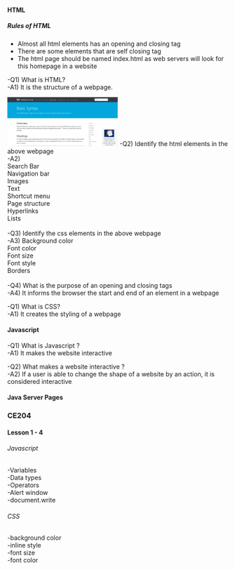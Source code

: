 #### HTML
##### Rules of HTML
- Almost all html elements has an opening and closing tag <br/>
- There are some elements that are self closing tag <br/>
- The html page should be named index.html as web servers will look for this homepage in a website <br/>

-Q1) What is HTML? <br/>
-A1) It is the structure of a webpage.

  
<img src="/assets/html_example.PNG" alt="MarineGEO circle logo" width="50%"/>  
-Q2) Identify the html elements in the above webpage <br/>
-A2) <br/>
     Search Bar <br/>
     Navigation bar <br/>
     Images <br/>
     Text <br/>
     Shortcut menu <br/>
     Page structure <br/>
     Hyperlinks <br/>
     Lists <br/>
     <br/>
-Q3) Identify the css elements in the above webpage <br/>
-A3) 
Background color <br/>
Font color <br/>
Font size <br/>
Font style <br/>
Borders <br/>
<br/>
-Q4) What is the purpose of an opening and closing tags <br/>
-A4) It informs the browser the start and end of an element in a webpage <br/>

-Q1) What is CSS? <br/>
-A1) It creates the styling of a webpage <br/>

#### Javascript
-Q1) What is Javascript ? <br/>
-A1) It makes the website interactive <br/>

-Q2) What makes a website interactive ? <br/>
-A2) If a user is able to change the shape of a website by an action, it is considered interactive <br/>

#### Java Server Pages




### CE204 
#### Lesson 1 - 4 
###### Javascript 
-Variables  <br/>
-Data types  <br/>
-Operators  <br/>
-Alert window   <br/>
-document.write  <br/>


###### CSS  <br/>
-background color  <br/>
-inline style  <br/>
-font size  <br/>
-font color  <br/>

